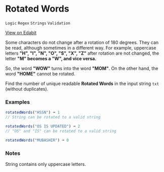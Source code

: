 # Rotated Words

`Logic` `Regex` `Strings` `Validation`

[View on Edabit](https://edabit.com/challenge/M9NxjPQQynDtqp743)

Some characters do not change after a rotation of 180 degrees. They can be read, although sometimes in a different way. For example, uppercase letters **"H", "I", "N", "O", "S", "X", "Z"** after rotation are not changed, the letter **"M" becomes a "W", and vice versa.**

So, the word **"WOW"** turns into the word **"MOM"**. On the other hand, the word **"HOME"** cannot be rotated.

Find the number of unique readable **Rotated Words** in the input string `txt` (without duplicates).

### Examples

```js
rotatedWords("HSSN") ➞ 1
// String can be rotated to a valid string

rotatedWords("OS IS UPDATED") ➞ 2
// "OS" and "IS" can be rotated to a valid string

rotatedWords("MUBASHIR") ➞ 0
```

### Notes

String contains only uppercase letters.
